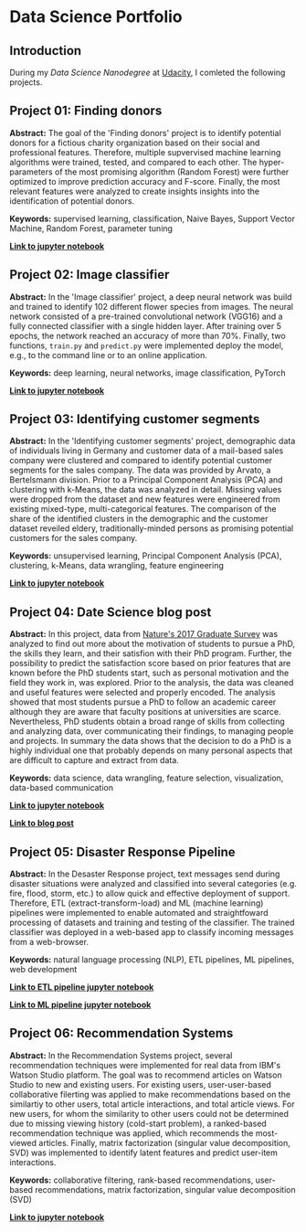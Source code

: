 # Data Science Portfolio

## Introduction
During my *Data Science Nanodegree* at [Udacity](https://eu.udacity.com), I comleted the following projects.


## Project 01: Finding donors
**Abstract:**  The goal of the 'Finding donors' project is to identify potential donors for a fictious charity organization based on their social and professional features. Therefore, multiple supvervised machine learning algorithms were trained, tested, and compared to each other. The hyper-parameters of the most promising algorithm (Random Forest) were further optimized to improve prediction accuracy and F-score. Finally, the most relevant features were analyzed to create insights insights into the identification of potential donors.

**Keywords:** supervised learning, classification, Naive Bayes, Support Vector Machine, Random Forest, parameter tuning

[**Link to jupyter notebook**](https://github.com/lkiewidt/Data-Science-Degree/blob/master/Project%2001%20-%20Finding%20Donors/finding_donors.ipynb)


## Project 02: Image classifier
**Abstract:**  In the 'Image classifier' project, a deep neural network was build and trained to identify 102 different flower species from images. The neural network consisted of a pre-trained convolutional network (VGG16) and a fully connected classifier with a single hidden layer. After training over 5 epochs, the network reached an accuracy of more than 70%. Finally, two functions, `train.py` and `predict.py` were implemented deploy the model, e.g., to the command line or to an online application.

**Keywords:** deep learning, neural networks, image classification, PyTorch

[**Link to jupyter notebook**](https://github.com/lkiewidt/Data-Science-Degree/blob/master/Project%2002%20-%20Image%20Classifier/Image%20Classifier%20Project.ipynb)


## Project 03: Identifying customer segments
**Abstract:** In the 'Identifying customer segments' project, demographic data of individuals living in Germany and customer data of a mail-based sales company were clustered and compared to identify potential customer segments for the sales company. The data was provided by Arvato, a Bertelsmann division. Prior to a Principal Component Analysis (PCA) and clustering with k-Means, the data was analyzed in detail. Missing values were dropped from the dataset and new features were engineered from existing mixed-type, multi-categorical features. The comparison of the share of the identified clusters in the demographic and the customer dataset reveiled eldery, traditionally-minded persons as promising potential customers for the sales company.

**Keywords:** unsupervised learning, Principal Component Analysis (PCA), clustering, k-Means, data wrangling, feature engineering

[**Link to jupyter notebook**](https://github.com/lkiewidt/Data-Science-Degree/blob/master/Project%2003%20-%20Indentifying%20Customer%20Segments/Identify_Customer_Segments.ipynb)


## Project 04: Date Science blog post
**Abstract:** In this project, data from [Nature's 2017 Graduate Survey](https://www.nature.com/nature/journal/v550/n7677/full/nj7677-549a.html) was analyzed to find out more about the motivation of students to pursue a PhD, the skills they learn, and their satisfion with their PhD program. Further, the possibility to predict the satisfaction score based on prior features that are known before the PhD students start, such as personal motivation and the field they work in, was explored. Prior to the analysis, the data was cleaned and useful features were selected and properly encoded. The analysis showed that most students pursue a PhD to follow an academic career although they are aware that faculty positions at universities are scarce. Nevertheless, PhD students obtain a broad range of skills from collecting and analyzing data, over communicating their findings, to managing people and projects. In summary the data shows that the decision to do a PhD is a highly individual one that probably depends on many personal aspects that are difficult to capture and extract from data.

**Keywords:** data science, data wrangling, feature selection, visualization, data-based communication

[**Link to jupyter notebook**](https://github.com/lkiewidt/Data-Science-Degree/blob/master/Project%2004%20-%20Data%20Science%20Blog%20Post/dataScience_blogPost_NaturePhDSurvery.ipynb)

[**Link to blog post**](https://medium.com/@kiewidt/to-phd-or-not-to-phd-4312cdb862c5)


## Project 05: Disaster Response Pipeline
**Abstract:** In the Desaster Response project, text messages send during disaster situations were analyzed and classified into several categories (e.g. fire, flood, storm, etc.) to allow quick and effective deployment of support. Therefore, ETL (extract-transform-load) and ML (machine learning) pipelines were implemented to enable automated and straightfoward processing of datasets and training and testing of the classifier. The trained classifier was deployed in a web-based app to classify incoming messages from a web-browser.

**Keywords:** natural language processing (NLP), ETL pipelines, ML pipelines, web development

[**Link to ETL pipeline jupyter notebook**](https://github.com/lkiewidt/Data-Science-Degree/blob/master/Project%2005%20-%20Disaster%20Response%20Pipeline/data/ETL%20Pipeline%20Preparation.ipynb)

[**Link to ML pipeline jupyter notebook**](https://github.com/lkiewidt/Data-Science-Degree/blob/master/Project%2005%20-%20Disaster%20Response%20Pipeline/models/ML%20Pipeline%20Preparation.ipynb)


## Project 06: Recommendation Systems
**Abstract:** In the Recommendation Systems project, several recommendation techniques were implemented for real data from IBM's Watson Studio platform. The goal was to recommend articles on Watson Studio to new and existing users. For existing users, user-user-based collaborative filerting was applied to make recommendations based on the similartiy to other users, total article interactions, and total article views. For new users, for whom the similarity to other users could not be determined due to missing viewing history (cold-start problem), a ranked-based recommendation technique was applied, which recommends the most-viewed articles. Finally, matrix factorization (singular value decomposition, SVD) was implemented to identify latent features and predict user-item interactions.

**Keywords:** collaborative filtering, rank-based recommendations, user-based recommendations, matrix factorization, singular value decomposition (SVD)

[**Link to jupyter notebook**](https://github.com/lkiewidt/Data-Science-Degree/blob/master/Project%2006%20-%20Recommendation%20Engine%20IBM%20Studio/Recommendations_with_IBM.ipynb)